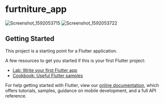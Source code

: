 # furtniture_app

![Screenshot_1592053715](https://user-images.githubusercontent.com/57314430/84569727-28db7680-ada2-11ea-8183-d2e8c038671e.png)
![Screenshot_1592053722](https://user-images.githubusercontent.com/57314430/84569729-2a0ca380-ada2-11ea-91e1-122abe42d53c.png)

## Getting Started

This project is a starting point for a Flutter application.

A few resources to get you started if this is your first Flutter project:

- [Lab: Write your first Flutter app](https://flutter.dev/docs/get-started/codelab)
- [Cookbook: Useful Flutter samples](https://flutter.dev/docs/cookbook)

For help getting started with Flutter, view our
[online documentation](https://flutter.dev/docs), which offers tutorials,
samples, guidance on mobile development, and a full API reference.
